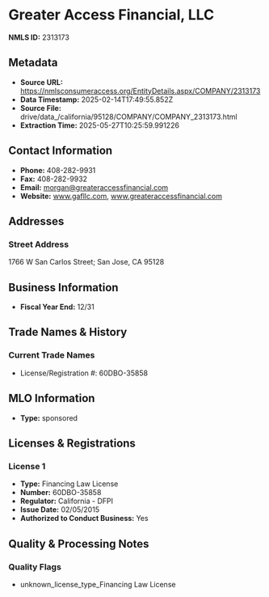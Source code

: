 # Greater Access Financial, LLC

**NMLS ID:** 2313173

## Metadata
- **Source URL:** https://nmlsconsumeraccess.org/EntityDetails.aspx/COMPANY/2313173
- **Data Timestamp:** 2025-02-14T17:49:55.852Z
- **Source File:** drive/data_/california/95128/COMPANY/COMPANY_2313173.html
- **Extraction Time:** 2025-05-27T10:25:59.991226

## Contact Information
- **Phone:** 408-282-9931
- **Fax:** 408-282-9932
- **Email:** morgan@greateraccessfinancial.com
- **Website:** www.gafllc.com, www.greateraccessfinancial.com

## Addresses
### Street Address
1766 W San Carlos Street; San Jose, CA 95128

## Business Information
- **Fiscal Year End:** 12/31

## Trade Names & History
### Current Trade Names
- License/Registration #: 60DBO-35858

## MLO Information
- **Type:** sponsored

## Licenses & Registrations

### License 1
- **Type:** Financing Law License
- **Number:** 60DBO-35858
- **Regulator:** California - DFPI
- **Issue Date:** 02/05/2015
- **Authorized to Conduct Business:** Yes

## Quality & Processing Notes
### Quality Flags
- unknown_license_type_Financing Law License
